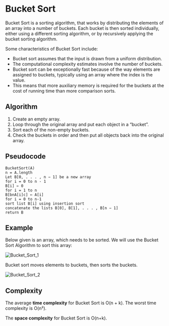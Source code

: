 # Bucket Sort

Bucket Sort is a sorting algorithm, that works by distributing the elements of an array into a number of buckets. Each bucket is then sorted individually, either using a different sorting algorithm, or by recursively applying the bucket sorting algorithm.

Some characteristics of Bucket Sort include:

- Bucket sort assumes that the input is drawn from a uniform distribution.
- The computational complexity estimates involve the number of buckets.
- Bucket sort can be exceptionally fast because of the way elements are assigned to buckets, typically using an array where the index is the value.
- This means that more auxiliary memory is required for the buckets at the cost of running time than more comparison sorts.

## Algorithm

1. Create an empty array.
2. Loop through the original array and put each object in a “bucket”.
3. Sort each of the non-empty buckets.
4. Check the buckets in order and then put all objects back into the original array.

## Pseudocode

```
BucketSort(A)
n = A.length
Let B[0, . . . , n − 1] be a new array
for i = 0 to n - 1
B[i] ← 0
for i = 1 to n
B[bnA[i]c] ← A[i]
for i = 0 to n-1
sort list B[i] using insertion sort
concatenate the lists B[0], B[1], . . . , B[n − 1]
return B
```

## Example

Below given is an array, which needs to be sorted. We will use the Bucket Sort Algorithm to sort this array:

![Bucket_Sort_1](https://cdn-images-1.medium.com/max/800/1*QfuAg0ouokVxdvNUg3EfdQ.png)

Bucket sort moves elements to buckets, then sorts the buckets.

![Bucket_Sort_2](https://cdn-images-1.medium.com/max/800/1*HUGqf7zYmYKK798ziTEGRg.png)

## Complexity

The average **time complexity** for Bucket Sort is O(n + k). The worst time complexity is O(n²).

The **space complexity** for Bucket Sort is O(n+k).